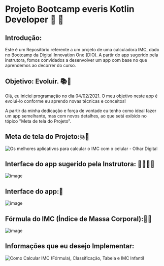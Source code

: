 # Projeto Bootcamp everis Kotlin Developer :calling: :running:

## Introdução:

Este é um Repositório referente a um projeto de uma calculadora IMC, dado no Bootcamp da Digital Innovation One (DIO). A partir do app sugerido pela instrutora, fomos convidados a desenvolver um app com base no que aprendemos ao decorrer do curso.



## Objetivo: Evoluir. :books::school: 

Olá, eu iniciei programação no dia 04/02/2021. O meu objetivo neste app é evolui-lo conforme eu aprendo novas técnicas e conceitos! 

A partir da minha dedicação e força de vontade eu tenho como ideal fazer um app semelhante, mas com novos detalhes, ao que setá exibido no tópico "Meta de tela do Projeto".



## Meta de tela do Projeto::boom::bookmark_tabs:

![Os melhores aplicativos para calcular o IMC com o celular - Olhar Digital](https://cache.olhardigital.com.br/uploads/acervo_imagens/2020/05/20200519112018.jpg)



## Interface do app sugerido pela Instrutora: :book::woman_teacher::calling:
![image](https://user-images.githubusercontent.com/78937585/112734742-615dd280-8f26-11eb-84ff-5a8f14f1dfc2.png)





## Interface do app::calling:
![image](https://user-images.githubusercontent.com/78937585/112734766-8ce0bd00-8f26-11eb-9f2e-7f0a235c2e5e.png)


## Fórmula do IMC  (Índice de Massa Corporal)::tomato::memo:
![image](https://user-images.githubusercontent.com/78937585/112734779-a255e700-8f26-11eb-9e6d-c139eef26062.png)


## Informações que eu desejo Implementar: 




![Como Calcular IMC (Fórmula), Classificação, Tabela e IMC Infantil](https://i0.wp.com/www.opas.org.br/wp-content/uploads/2018/08/tabela-imc-1024x379.jpg?resize=696%2C258&ssl=1)
